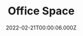 ---
title: "Office Space"
year: 1999
date: 2022-02-21T00:00:06.000Z
permalink: /almanac/movies/2022-02-21-office-space/index.html
link: https://letterboxd.com/rknightuk/film/office-space/
rating: 2
tmdbid: 1542
---